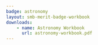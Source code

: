 ```yaml
---
badge: astronomy
layout: smb-merit-badge-workbook
downloads:
    - name: Astronomy Workbook
      url: astronomy-workbook.pdf
---
```

